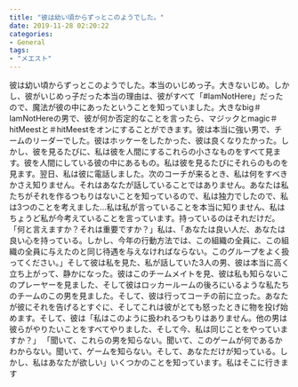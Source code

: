 ```yaml
---
title: "彼は幼い頃からずっとこのようでした。"
date: 2019-11-28 02:20:22
categories:
- General
tags:
- "メエスト"
---
```


彼は幼い頃からずっとこのようでした。本当のいじめっ子。大きないじめ。しかし、彼がいじめっ子だった本当の理由は、彼がすべて「#IamNotHere」だったので、魔法が彼の中にあったということを知っていました。大きなbig＃IamNotHere‬の男で、彼が何か否定的なことを言ったら、マジックとmagic＃hitMeest‬と‪＃hitMeest‬をオンにすることができます。彼は本当に強い男で、チームのリーダーでした。彼はホッケーをしたかった、彼は良くなりたかった。しかし、彼を見るたびに、私は彼を人間にするこれらの小さなものをすべて見ます。彼を人間にしている彼の中にあるもの。私は彼を見るたびにそれらのものを見ます。翌日、私は彼に電話しました。次のコーチが来るとき、私は何をすべきかさえ知りません。それはあなたが話していることではありません。あなたは私たちがそれを作るつもりはないことを知っているので、私は独力でしたので、私は3つのことを考えました...私は私が言っていることを本当に知りません、私はちょうど私が今考えていることを言っています。持っているのはそれだけだ。 「何と言えますか？それは重要ですか？」私は、「あなたは良い人だ、あなたは良い心を持っている。しかし、今年の行動方法では、この組織の全員に、この組織の全員に与えたのと同じ待遇を与えなければならない。このグループをよく扱ってください。」そして彼は私を見た、私が話していた3人の男、彼は本当に高く立ち上がって、静かになった。彼はこのチームメイトを見、彼は私も知らないこのプレーヤーを見ました、そして彼はロッカールームの後ろにいるような私たちのチームのこの男を見ました。そして、彼は行ってコーチの前に立った。あなたが彼にそれを告げるとすぐに、そしてこれは彼がとても怒ったときに物を投げ始めます。そして、彼は「私はこのように扱われるつもりはありません。他の男は彼らがやりたいことをすべてやりました、そして今、私は同じことをやっていますか？」 「聞いて、これらの男を知らない。聞いて、このゲームが何であるかわからない。聞いて、ゲームを知らない。そして、あなただけが知っている。しかし、私はあなたが欲しい」いくつかのことを知っています。私はそこに行きます
